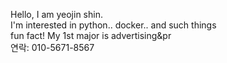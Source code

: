 Hello, I am yeojin shin.  
I'm interested in python.. docker.. and such things  
fun fact! My 1st major is advertising&pr  
연락: 010-5671-8567